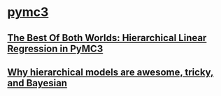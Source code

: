 # [pymc3](https://github.com/pymc-devs/pymc3)

## [The Best Of Both Worlds: Hierarchical Linear Regression in PyMC3](https://twiecki.github.io/blog/2014/03/17/bayesian-glms-3/)

## [Why hierarchical models are awesome, tricky, and Bayesian](https://twiecki.github.io/blog/2017/02/08/bayesian-hierchical-non-centered/)
